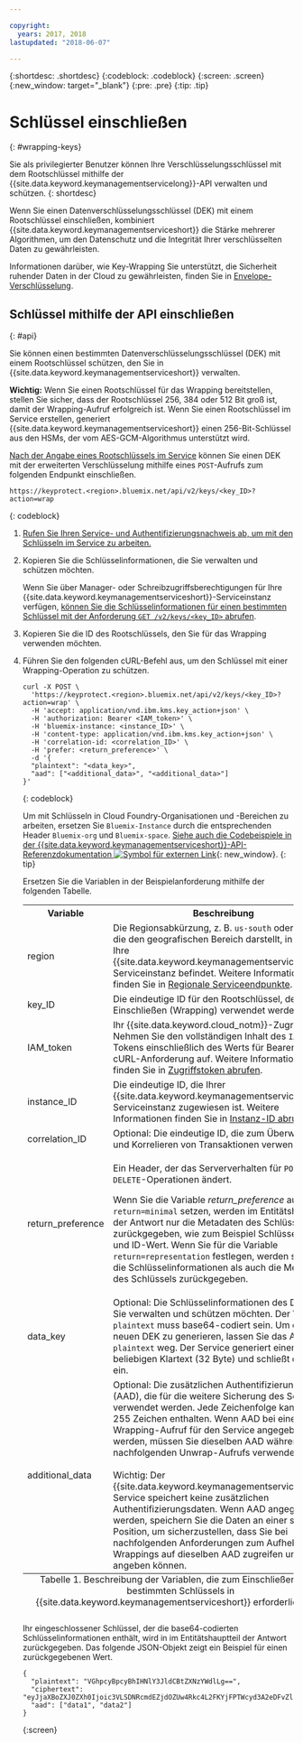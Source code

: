 ```yaml
---

copyright:
  years: 2017, 2018
lastupdated: "2018-06-07"

---
```


{:shortdesc: .shortdesc}
{:codeblock: .codeblock}
{:screen: .screen}
{:new_window: target="_blank"}
{:pre: .pre}
{:tip: .tip}

# Schlüssel einschließen
{: #wrapping-keys}

Sie als privilegierter Benutzer können Ihre Verschlüsselungsschlüssel mit dem Rootschlüssel mithilfe der {{site.data.keyword.keymanagementservicelong}}-API verwalten und schützen.
{: shortdesc}

Wenn Sie einen Datenverschlüsselungsschlüssel (DEK) mit einem Rootschlüssel einschließen, kombiniert {{site.data.keyword.keymanagementserviceshort}} die Stärke mehrerer Algorithmen, um den Datenschutz und die Integrität Ihrer verschlüsselten Daten zu gewährleisten.  

Informationen darüber, wie Key-Wrapping Sie unterstützt, die Sicherheit ruhender Daten in der Cloud zu gewährleisten, finden Sie in [Envelope-Verschlüsselung](/docs/services/keymgmt/concepts/keyprotect_envelope.html).

## Schlüssel mithilfe der API einschließen
{: #api}

Sie können einen bestimmten Datenverschlüsselungsschlüssel (DEK) mit einem Rootschlüssel schützen, den Sie in {{site.data.keyword.keymanagementserviceshort}} verwalten.

**Wichtig:** Wenn Sie einen Rootschlüssel für das Wrapping bereitstellen, stellen Sie sicher, dass der Rootschlüssel 256, 384 oder 512 Bit groß ist, damit der Wrapping-Aufruf erfolgreich ist. Wenn Sie einen Rootschlüssel im Service erstellen, generiert {{site.data.keyword.keymanagementserviceshort}} einen 256-Bit-Schlüssel aus den HSMs, der vom AES-GCM-Algorithmus unterstützt wird.

[Nach der Angabe eines Rootschlüssels im Service](/docs/services/keymgmt/keyprotect_create_root.html) können Sie einen DEK mit der erweiterten Verschlüsselung mithilfe eines `POST`-Aufrufs zum folgenden Endpunkt einschließen.

```
https://keyprotect.<region>.bluemix.net/api/v2/keys/<key_ID>?action=wrap
```
{: codeblock}

1. [Rufen Sie Ihren Service- und Authentifizierungsnachweis ab, um mit den Schlüsseln im Service zu arbeiten.](/docs/services/keymgmt/keyprotect_authentication.html)

2. Kopieren Sie die Schlüsselinformationen, die Sie verwalten und schützen möchten.

    Wenn Sie über Manager- oder Schreibzugriffsberechtigungen für Ihre {{site.data.keyword.keymanagementserviceshort}}-Serviceinstanz verfügen, [können Sie die Schlüsselinformationen für einen bestimmten Schlüssel mit der Anforderung `GET /v2/keys/<key_ID>` abrufen](/docs/services/keymgmt/keyprotect_view_keys.html#api).

3. Kopieren Sie die ID des Rootschlüssels, den Sie für das Wrapping verwenden möchten.

4. Führen Sie den folgenden cURL-Befehl aus, um den Schlüssel mit einer Wrapping-Operation zu schützen.

    ```cURL
    curl -X POST \
      'https://keyprotect.<region>.bluemix.net/api/v2/keys/<key_ID>?action=wrap' \
      -H 'accept: application/vnd.ibm.kms.key_action+json' \
      -H 'authorization: Bearer <IAM_token>' \
      -H 'bluemix-instance: <instance_ID>' \
      -H 'content-type: application/vnd.ibm.kms.key_action+json' \
      -H 'correlation-id: <correlation_ID>' \
      -H 'prefer: <return_preference>' \
      -d '{
      "plaintext": "<data_key>",
      "aad": ["<additional_data>", "<additional_data>"]
    }'
    ```
    {: codeblock}

    Um mit Schlüsseln in Cloud Foundry-Organisationen und -Bereichen zu arbeiten, ersetzen Sie `Bluemix-Instance` durch die entsprechenden Header `Bluemix-org` und `Bluemix-space`. [Siehe auch die Codebeispiele in der {{site.data.keyword.keymanagementserviceshort}}-API-Referenzdokumentation ![Symbol für externen Link](../../icons/launch-glyph.svg "Symbol für externen Link")](https://console.bluemix.net/apidocs/639){: new_window}.
    {: tip}

    Ersetzen Sie die Variablen in der Beispielanforderung mithilfe der folgenden Tabelle.

    <table>
      <tr>
        <th>Variable</th>
        <th>Beschreibung</th>
      </tr>
      <tr>
        <td><varname>region</varname></td>
        <td>Die Regionsabkürzung, z. B. <code>us-south</code> oder <code>eu-gb</code>, die den geografischen Bereich darstellt, in dem sich Ihre {{site.data.keyword.keymanagementserviceshort}}-Serviceinstanz befindet. Weitere Informationen finden Sie in <a href="/docs/services/keymgmt/keyprotect_regions.html#endpoints">Regionale Serviceendpunkte</a>.</td>
      </tr>
      <tr>
        <td><varname>key_ID</varname></td>
        <td>Die eindeutige ID für den Rootschlüssel, der für das Einschließen (Wrapping) verwendet werden soll.</td>
      </tr>
      <tr>
        <td><varname>IAM_token</varname></td>
        <td>Ihr {{site.data.keyword.cloud_notm}}-Zugriffstoken. Nehmen Sie den vollständigen Inhalt des <code>IAM</code>-Tokens einschließlich des Werts für Bearer in die cURL-Anforderung auf. Weitere Informationen finden Sie in <a href="/docs/services/keymgmt/keyprotect_authentication.html#retrieve_token">Zugriffstoken abrufen</a>.</td>
      </tr>
      <tr>
        <td><varname>instance_ID</varname></td>
        <td>Die eindeutige ID, die Ihrer {{site.data.keyword.keymanagementserviceshort}}-Serviceinstanz zugewiesen ist. Weitere Informationen finden Sie in <a href="/docs/services/keymgmt/keyprotect_authentication.html#retrieve_instance_ID">Instanz-ID abrufen</a>.</td>
      </tr>
      <tr>
        <td><varname>correlation_ID</varname></td>
        <td>Optional: Die eindeutige ID, die zum Überwachen und Korrelieren von Transaktionen verwendet wird.</td>
      </tr>
      <tr>
        <td><varname>return_preference</varname></td>
        <td><p>Ein Header, der das Serververhalten für <code>POST</code>- und <code>DELETE</code>-Operationen ändert.</p><p>Wenn Sie die Variable <em>return_preference</em> auf <code>return=minimal</code> setzen, werden im Entitätshauptteil der Antwort nur die Metadaten des Schlüssels zurückgegeben, wie zum Beispiel Schlüsselname und ID-Wert. Wenn Sie für die Variable <code>return=representation</code> festlegen, werden sowohl die Schlüsselinformationen als auch die Metadaten des Schlüssels zurückgegeben.</p></td>
      </tr>
      <tr>
        <td><varname>data_key</varname></td>
        <td>Optional: Die Schlüsselinformationen des DEK, den Sie verwalten und schützen möchten. Der Wert <code>plaintext</code> muss base64-codiert sein. Um einen neuen DEK zu generieren, lassen Sie das Attribut <code>plaintext</code> weg. Der Service generiert einen beliebigen Klartext (32 Byte) und schließt den Wert ein.</td>
      </tr>
      <tr>
        <td><varname>additional_data</varname></td>
        <td>Optional: Die zusätzlichen Authentifizierungsdaten (AAD), die für die weitere Sicherung des Schlüssels verwendet werden. Jede Zeichenfolge kann bis zu 255 Zeichen enthalten. Wenn AAD bei einer Wrapping-Aufruf für den Service angegeben werden, müssen Sie dieselben AAD während des nachfolgenden Unwrap-Aufrufs verwenden.<br></br>Wichtig: Der {{site.data.keyword.keymanagementserviceshort}}-Service speichert keine zusätzlichen Authentifizierungsdaten. Wenn AAD angegeben werden, speichern Sie die Daten an einer sicheren Position, um sicherzustellen, dass Sie bei nachfolgenden Anforderungen zum Aufheben des Wrappings auf dieselben AAD zugreifen und diese angeben können.</td>
      </tr>
      <caption style="caption-side:bottom;">Tabelle 1. Beschreibung der Variablen, die zum Einschließen eines bestimmten Schlüssels in {{site.data.keyword.keymanagementserviceshort}} erforderlich sind.</caption>
    </table>

    Ihr eingeschlossener Schlüssel, der die base64-codierten Schlüsselinformationen enthält, wird in im Entitätshauptteil der Antwort zurückgegeben. Das folgende JSON-Objekt zeigt ein Beispiel für einen zurückgegebenen Wert.

    ```
    {
      "plaintext": "VGhpcyBpcyBhIHNlY3JldCBtZXNzYWdlLg==",
      "ciphertext": "eyJjaXBoZXJ0ZXh0Ijoic3VLSDNRcmdEZjdOZUw4Rkc4L2FKYjFPTWcyd3A2eDFvZlA4MEc0Z1B2RmNrV2g3cUlidHphYXU0eHpKWWoxZyIsImhhc2giOiJiMmUyODdkZDBhZTAwZGZlY2Q3OGJmMDUxYmNmZGEyNWJkNGUzMjBkYjBhN2FjNzVhMWYzZmNkMDZlMjAzZWYxNWM5MTY4N2JhODg2ZWRjZGE2YWVlMzFjYzk2MjNkNjA5YTRkZWNkN2E5Y2U3ZDc5ZTRhZGY1MWUyNWFhYWM5MjhhNzg3NmZjYjM2NDFjNTQzMTZjMjMwOGY2MThlZGM2OTE3MjAyYjA5YTdjMjA2YzkxNTBhOTk1NmUxYzcxMTZhYjZmNmQyYTQ4MzZiZTM0NTk0Y2IwNzJmY2RmYTk2ZSJ9"
      "aad": ["data1", "data2"]
    }
    ```
    {:screen}
    
